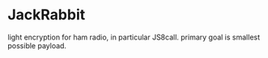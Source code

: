 # JackRabbit
light encryption for ham radio, in particular JS8call. primary goal is smallest possible payload.
